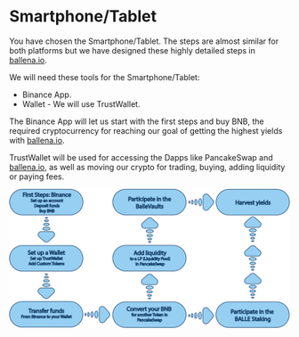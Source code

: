 # Smartphone/Tablet



You have chosen the Smartphone/Tablet. The steps are almost similar for both platforms but we have designed these highly detailed steps in[ ballena.io](https://ballena.io/).

We will need these tools for the Smartphone/Tablet:

* Binance App.
* Wallet - We will use TrustWallet.



The Binance App will let us start with the first steps and buy BNB, the required cryptocurrency for reaching our goal of getting the highest yields with [ballena.io](https://ballena.io/).

TrustWallet will be used for accessing the Dapps like PancakeSwap and [ballena.io](https://ballena.io/), as well as moving our crypto for trading, buying, adding liquidity or paying fees.



![](../../.gitbook/assets/illustration-smart.png)







